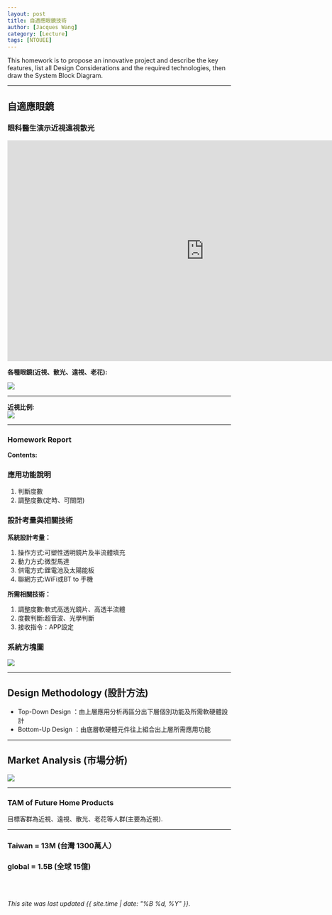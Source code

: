 ```yaml
---
layout: post
title: 自適應眼鏡技術
author: [Jacques Wang]
category: [Lecture]
tags: [NTOUEE]
---
```


This homework is to propose an innovative project and describe the key features, list all Design Considerations and the required technologies, then draw the System Block Diagram.

---
## 自適應眼鏡

### 眼科醫生演示近視遠視散光
<iframe width="885" height="498" src="https://www.youtube.com/embed/frFwuF1fbM0" title="【你有視力問題嗎?】眼科醫生演示近視遠視散光" frameborder="0" allow="accelerometer; autoplay; clipboard-write; encrypted-media; gyroscope; picture-in-picture; web-share" allowfullscreen></iframe>

**各種眼鏡(近視、散光、遠視、老花):**<br>

![](https://media.gettyimages.com/vectors/various-black-silhouette-glasses-eyeglasses-frames-set-sunglasses-vector-id1003883462)

---
**近視比例:**<br>
![](https://www.taiwanpb.org/uploadfile/C01/images/%E6%9C%AA%E5%91%BD%E5%90%8D-1-2(1).jpg)


---
### Homework Report
**Contents:**<br>

### 應用功能說明
1. 判斷度數
2. 調整度數(定時、可關閉)

### 設計考量與相關技術
**系統設計考量：**<br>
1. 操作方式:可塑性透明鏡片及半流體填充
2. 動力方式:微型馬達
3. 供電方式:鋰電池及太陽能板
4. 聯網方式:WiFi或BT to 手機

**所需相關技術：**
1. 調整度數:軟式高透光鏡片、高透半流體
2. 度數判斷:超音波、光學判斷
3. 接收指令：APP設定

### 系統方塊圖
![](https://github.com/rkuo2000/MCU-course/blob/main/images/FutureHome_kitchen_robot.png?raw=true)

---
## Design Methodology (設計方法)
* Top-Down Design  ：由上層應用分析再區分出下層個別功能及所需軟硬體設計
* Bottom-Up Design ：由底層軟硬體元件往上組合出上層所需應用功能

---
## Market Analysis (市場分析)
![](https://www.modernmgz.com/wan2/upload/images/20180710154032.jpg)

---
### TAM of Future Home Products
目標客群為近視、遠視、散光、老花等人群(主要為近視).<br>

---
### Taiwan = 13M (台灣 1300萬人）

### global  = 1.5B (全球 15億)




<br>
<br>

*This site was last updated {{ site.time | date: "%B %d, %Y" }}.*


